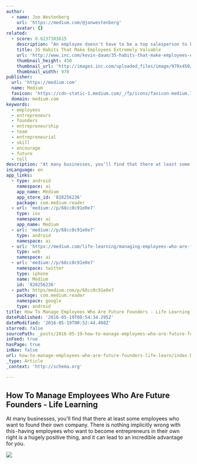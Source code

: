```yaml
---
author:
  - name: Jon Westenberg
    url: 'https://medium.com/@jonwestenberg'
    avatar: {}
related:
  - score: 0.6237303615
    description: "An employee doesn't have to be a top salesperson to bring exponential value to a company. Amazing employees stand out from the crowd in many other ways. Simply put, their contribution far outweighs their cost, regardless of their expense."
    title: 35 Habits That Make Employees Extremely Valuable
    url: 'http://www.inc.com/kevin-daum/35-habits-that-make-employees-extremely-valuable.html'
    thumbnail_height: 450
    thumbnail_url: 'http://images.inc.com/uploaded_files/image/970x450/getty_130409767_9707269704500134_62062.jpg'
    thumbnail_width: 970
publisher:
  url: 'https://medium.com'
  name: Medium
  favicon: 'https://cdn-static-1.medium.com/_/fp/icons/favicon-medium.TAS6uQ-Y7kcKgi0xjcYHXw.ico'
  domain: medium.com
keywords:
  - employees
  - entrepreneurs
  - founders
  - entrepreneurship
  - team
  - entrepreneurial
  - skill
  - encourage
  - future
  - tell
description: "At many businesses, you'll find that there at least some employees who want to found their own company. There is nothing implicitly wrong with this - having employees who want to become entrepreneurs in their own right is a hugely positive thing, and it can lead to an incredible advantage for you."
inLanguage: en
app_links:
  - type: android
    namespace: ai
    app_name: Medium
    app_store_id: '828256236'
    package: com.medium.reader
  - url: 'medium://p/68cc0c91e0e7'
    type: ios
    namespace: ai
    app_name: Medium
  - url: 'medium://p/68cc0c91e0e7'
    type: android
    namespace: ai
  - url: 'https://medium.com/life-learning/managing-employees-who-are-future-founders-68cc0c91e0e7'
    type: web
    namespace: ai
  - url: 'medium://p/68cc0c91e0e7'
    namespace: twitter
    type: iphone
    name: Medium
    id: '828256236'
  - path: https/medium.com/p/68cc0c91e0e7
    package: com.medium.reader
    namespace: google
    type: android
title: How To Manage Employees Who Are Future Founders - Life Learning
datePublished: '2016-05-19T00:54:34.295Z'
dateModified: '2016-05-19T00:52:44.460Z'
starred: false
sourcePath: _posts/2016-05-19-how-to-manage-employees-who-are-future-founders-life-learn.md
inFeed: true
hasPage: true
inNav: false
url: how-to-manage-employees-who-are-future-founders-life-learn/index.html
_type: Article
_context: 'http://schema.org'

---
```

<article style=""><h1>How To Manage Employees Who Are Future Founders - Life Learning</h1><p>At many businesses, you'll find that there at least some employees who want to found their own company. There is nothing implicitly wrong with this - having employees who want to become entrepreneurs in their own right is a hugely positive thing, and it can lead to an incredible advantage for you.</p><img src="https://cdn-images-1.medium.com/max/1200/1*hEc0loeE0xZaoZy6k-BpiQ.jpeg" /></article>